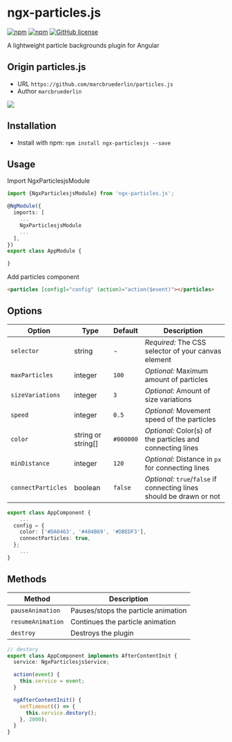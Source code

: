 # ngx-particles.js
[![npm](https://img.shields.io/npm/v/ngx-particlesjs.svg)](https://www.npmjs.com/package/ngx-particlesjs)
[![npm](https://img.shields.io/npm/dm/ngx-particlesjs.svg)](https://www.npmjs.com/package/ngx-particlesjs)
[![GitHub license](https://img.shields.io/badge/license-MIT-blue.svg)](https://raw.githubusercontent.com/kainonly/ngx-particles.js/master/LICENSE)

A lightweight particle backgrounds plugin for Angular

## Origin particles.js

- URL `https://github.com/marcbruederlin/particles.js`
- Author `marcbruederlin`

[<img src="http://i.giphy.com/CPEar2kArhFny.gif"/>](https://marcbruederlin.github.io/particles.js/)

## Installation
- Install with npm: `npm install ngx-particlesjs --save`

## Usage

Import NgxParticlesjsModule

``` typescript
import {NgxParticlesjsModule} from 'ngx-particles.js';

@NgModule({
  imports: [
    ...
    NgxParticlesjsModule
    ...
  ],
})
export class AppModule {

}
```

Add particles component

``` html
<particles [config]="config" (action)="action($event)"></particles>
```

## Options
Option | Type | Default | Description
------ | ------------- | ------------- | -----------
`selector` | string | - | *Required:* The CSS selector of your canvas element
`maxParticles` | integer | `100` | *Optional:* Maximum amount of particles
`sizeVariations` | integer | `3` | *Optional:* Amount of size variations
`speed` | integer | `0.5` | *Optional:* Movement speed of the particles
`color` | string or string[] | `#000000` | *Optional:* Color(s) of the particles and connecting lines
`minDistance` | integer | `120` | *Optional:* Distance in `px` for connecting lines
`connectParticles` | boolean | `false` | *Optional:* `true`/`false` if connecting lines should be drawn or not

``` typescript
export class AppComponent {
    ...
  config = {
    color: ['#DA0463', '#404B69', '#DBEDF3'],
    connectParticles: true,
  };
    ...
}
```

## Methods
Method | Description
------ | -----------
`pauseAnimation` | Pauses/stops the particle animation
`resumeAnimation` | Continues the particle animation
`destroy` | Destroys the plugin

``` typescript
// destory
export class AppComponent implements AfterContentInit {
  service: NgxParticlesjsService;

  action(event) {
    this.service = event;
  }

  ngAfterContentInit() {
    setTimeout(() => {
      this.service.destory();
    }, 2000);
  }
}
```
